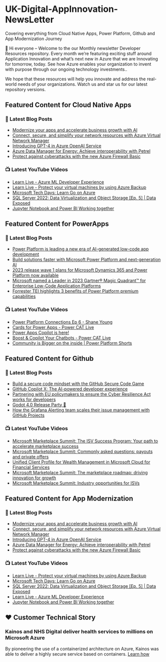 # UK-Digital-AppInnovation-NewsLetter

Covering everything from Cloud Native Apps, Power Platform, Github and App Modernization Journey

👋 Hi everyone – Welcome to the our Monthly newsletter Developer Resources repository. Every month we’re featuring exciting stuff around Application Innovation and what’s next new in Azure that we are Innovating for tomorrow, today. See how Azure enables your organization to invent with purpose through our ongoing technology investments..


We hope that these resources will help you innovate and address the real-world needs of your organizations. Watch us and star us for our latest repository versions.

## Featured Content for Cloud Native Apps


### 📝 Latest Blog Posts

    
<!-- BLOGCNA:START -->
- [Modernize your apps and accelerate business growth with AI](https://azure.microsoft.com/blog/modernize-your-apps-and-accelerate-business-growth-with-ai/)
- [Connect, secure, and simplify your network resources with Azure Virtual Network Manager](https://azure.microsoft.com/blog/connect-secure-and-simplify-your-network-resources-with-azure-virtual-network-manager/)
- [Introducing GPT-4 in Azure OpenAI Service](https://azure.microsoft.com/blog/introducing-gpt4-in-azure-openai-service/)
- [Azure Data Manager for Energy: Achieve interoperability with Petrel](https://azure.microsoft.com/blog/azure-data-manager-for-energy-achieve-interoperability-with-petrel/)
- [Protect against cyberattacks with the new Azure Firewall Basic](https://azure.microsoft.com/blog/protect-against-cyberattacks-with-the-new-azure-firewall-basic/)
<!-- BLOGCNA:END -->

### 📺 Latest YouTube Videos

 
<!-- YOUTUBECNA:START -->
- [Learn Live - Azure ML Developer Experience](https://www.youtube.com/watch?v=q5PToncgid0)
- [Learn Live - Protect your virtual machines by using Azure Backup](https://www.youtube.com/watch?v=eTckKCAUMfk)
- [​​Microsoft Tech Days: Learn Go on Azure​](https://www.youtube.com/watch?v=2HK_0z5Er5Q)
- [SQL Server 2022: Data Virtualization and Object Storage [Ep. 5] | Data Exposed](https://www.youtube.com/watch?v=V5PpQlqom-Q)
- [Jupyter Notebook and Power BI Working together](https://www.youtube.com/watch?v=vc8P1-4dk8Q)
<!-- YOUTUBECNA:END -->

##  Featured Content for PowerApps
### 📝 Latest Blog Posts
<!-- BLOGPOWER:START -->
- [Power Platform is leading a new era of AI-generated low-code app development](https://cloudblogs.microsoft.com/powerplatform/2023/03/16/power-platform-is-leading-a-new-era-of-ai-generated-low-code-app-development/)
- [Build solutions faster with Microsoft Power Platform and next-generation AI](https://cloudblogs.microsoft.com/powerplatform/2023/03/06/build-solutions-faster-with-microsoft-power-platform-and-next-generation-ai/)
- [2023 release wave 1 plans for Microsoft Dynamics 365 and Power Platform now available](https://cloudblogs.microsoft.com/dynamics365/bdm/2023/01/25/2023-release-wave-1-plans-for-microsoft-dynamics-365-and-power-platform-now-available/)
- [Microsoft named a Leader in 2023 Gartner® Magic Quadrant™ for Enterprise Low-Code Application Platforms](https://powerapps.microsoft.com/en-us/blog/microsoft-named-a-leader-in-2023-gartner-magic-quadrant-for-enterprise-low-code-application-platforms/)
- [Forrester TEI highlights 3 benefits of Power Platform premium capabilities](https://cloudblogs.microsoft.com/powerplatform/2022/11/28/forrester-tei-highlights-3-benefits-of-power-platform-premium-capabilities/)
<!-- BLOGPOWER:END -->
 ### 📺 Latest YouTube Videos
    
<!-- YOUTUBEPOWER:START -->
- [Power Platform Connections Ep 6 - Shane Young](https://www.youtube.com/watch?v=v6mifi35_SQ)
- [Cards for Power Apps - Power CAT Live](https://www.youtube.com/watch?v=DwZAm-SA5Ew)
- [Power Apps Copilot is here!](https://www.youtube.com/watch?v=5y9kk2IHM24)
- [Boost &amp; Copilot Your Chatbots - Power CAT Live](https://www.youtube.com/watch?v=wqOmMzd5HLk)
- [Community is Bigger on the inside | Power Platform Shorts](https://www.youtube.com/watch?v=DjX0opkOq18)
<!-- YOUTUBEPOWER:END -->

##  Featured Content for Github
### 📝 Latest Blog Posts
<!-- BLOGGITHUB:START -->
- [Build a secure code mindset with the GitHub Secure Code Game](https://github.blog/2023-03-23-build-a-secure-code-mindset-with-the-github-secure-code-game/)
- [GitHub Copilot X: The AI-powered developer experience](https://github.blog/2023-03-22-github-copilot-x-the-ai-powered-developer-experience/)
- [Partnering with EU policymakers to ensure the Cyber Resilience Act works for developers](https://github.blog/2023-03-17-partnering-with-eu-policymakers-to-ensure-the-cyber-resilience-act-works-for-developers/)
- [Godot 4.0 Release Party 🎉](https://github.blog/2023-03-16-godot-4-0-release-party/)
- [How the Grafana Alerting team scales their issue management with GitHub Projects](https://github.blog/2023-03-15-how-the-grafana-alerting-team-scales-their-issue-management-with-github-projects/)
<!-- BLOGGITHUB:END -->
### 📺 Latest YouTube Videos
<!-- YOUTUBEGITHUB:START -->
- [Microsoft Marketplace Summit: The ISV Success Program: Your path to accelerate marketplace success](https://www.youtube.com/watch?v=AwBRvh-dk48)
- [Microsoft Marketplace Summit: Commonly asked questions: payouts and private offers](https://www.youtube.com/watch?v=9dhD25L3HHY)
- [Unified Client Profile for Wealth Management in Microsoft Cloud for Financial Services](https://www.youtube.com/watch?v=Z27qnDLyH2E)
- [Microsoft Marketplace Summit: The marketplace roadmap: driving innovation for growth](https://www.youtube.com/watch?v=U_KioLonPTw)
- [Microsoft Marketplace Summit: Industry opportunities for ISVs](https://www.youtube.com/watch?v=DAFrbmQE6m4)
<!-- YOUTUBEGITHUB:END -->
##  Featured Content for App Modernization
### 📝 Latest Blog Posts
<!-- BLOGAPPMOD:START -->
- [Modernize your apps and accelerate business growth with AI](https://azure.microsoft.com/blog/modernize-your-apps-and-accelerate-business-growth-with-ai/)
- [Connect, secure, and simplify your network resources with Azure Virtual Network Manager](https://azure.microsoft.com/blog/connect-secure-and-simplify-your-network-resources-with-azure-virtual-network-manager/)
- [Introducing GPT-4 in Azure OpenAI Service](https://azure.microsoft.com/blog/introducing-gpt4-in-azure-openai-service/)
- [Azure Data Manager for Energy: Achieve interoperability with Petrel](https://azure.microsoft.com/blog/azure-data-manager-for-energy-achieve-interoperability-with-petrel/)
- [Protect against cyberattacks with the new Azure Firewall Basic](https://azure.microsoft.com/blog/protect-against-cyberattacks-with-the-new-azure-firewall-basic/)
<!-- BLOGAPPMOD:END -->
### 📺 Latest YouTube Videos
<!-- YOUTUBEAPPMOD:START -->
- [Learn Live - Protect your virtual machines by using Azure Backup](https://www.youtube.com/watch?v=eTckKCAUMfk)
- [​​Microsoft Tech Days: Learn Go on Azure​](https://www.youtube.com/watch?v=2HK_0z5Er5Q)
- [SQL Server 2022: Data Virtualization and Object Storage [Ep. 5] | Data Exposed](https://www.youtube.com/watch?v=V5PpQlqom-Q)
- [Learn Live - Azure ML Developer Experience](https://www.youtube.com/watch?v=q5PToncgid0)
- [Jupyter Notebook and Power BI Working together](https://www.youtube.com/watch?v=vc8P1-4dk8Q)
<!-- YOUTUBEAPPMOD:END -->


## ♥️ Customer Technical Story 

### Kainos and NHS Digital deliver health services to millions on Microsoft Azure

By pioneering the use of a containerized architecture on Azure, Kainos was able to deliver a highly secure service based on containers. [Learn how](https://customers.microsoft.com/en-us/story/1368348549535774520-kainos-and-nhs-digital-deliver-health-services-to-millions-on-microsoft-azure)


